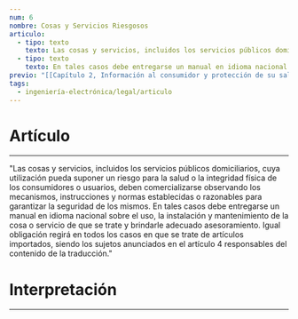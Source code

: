 ```yaml
---
num: 6
nombre: Cosas y Servicios Riesgosos
articulo:
  - tipo: texto
    texto: Las cosas y servicios, incluidos los servicios públicos domiciliarios, cuya utilización pueda suponer un riesgo para la salud o la integridad física de los consumidores o usuarios, deben comercializarse observando los mecanismos, instrucciones y normas establecidas o razonables para garantizar la seguridad de los mismos.
  - tipo: texto
    texto: En tales casos debe entregarse un manual en idioma nacional sobre el uso, la instalación y mantenimiento de la cosa o servicio de que se trate y brindarle adecuado asesoramiento. Igual obligación regirá en todos los casos en que se trate de artículos importados, siendo los sujetos anunciados en el artículo 4 responsables del contenido de la traducción.
previo: "[[Capítulo 2, Información al consumidor y protección de su salud|Capítulo 2, Información al consumidor y protección de su salud]]"
tags:
  - ingeniería-electrónica/legal/articulo
---
```

# Artículo
---
"Las cosas y servicios, incluidos los servicios públicos domiciliarios, cuya utilización pueda suponer un riesgo para la salud o la integridad física de los consumidores o usuarios, deben comercializarse observando los mecanismos, instrucciones y normas establecidas o razonables para garantizar la seguridad de los mismos.
En tales casos debe entregarse un manual en idioma nacional sobre el uso, la instalación y mantenimiento de la cosa o servicio de que se trate y brindarle adecuado asesoramiento. Igual obligación regirá en todos los casos en que se trate de artículos importados, siendo los sujetos anunciados en el artículo 4 responsables del contenido de la traducción."

# Interpretación
---
